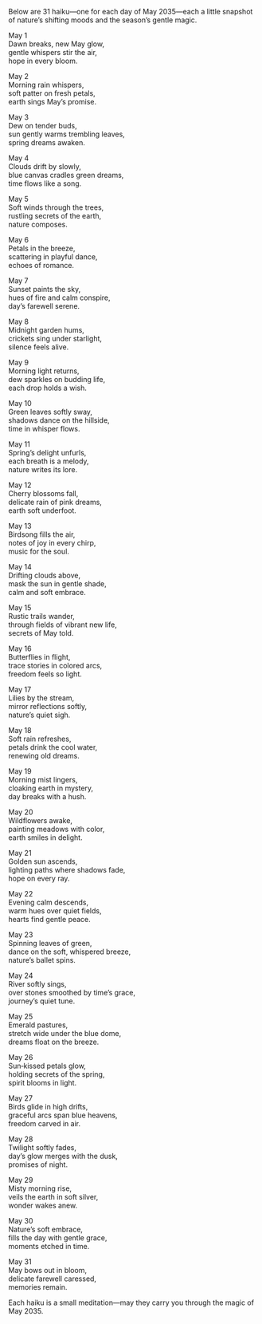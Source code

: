 Below are 31 haiku—one for each day of May 2035—each a little snapshot of nature’s shifting moods and the season’s gentle magic.

May 1  
Dawn breaks, new May glow,  
gentle whispers stir the air,  
hope in every bloom.

May 2  
Morning rain whispers,  
soft patter on fresh petals,  
earth sings May’s promise.

May 3  
Dew on tender buds,  
sun gently warms trembling leaves,  
spring dreams awaken.

May 4  
Clouds drift by slowly,  
blue canvas cradles green dreams,  
time flows like a song.

May 5  
Soft winds through the trees,  
rustling secrets of the earth,  
nature composes.

May 6  
Petals in the breeze,  
scattering in playful dance,  
echoes of romance.

May 7  
Sunset paints the sky,  
hues of fire and calm conspire,  
day’s farewell serene.

May 8  
Midnight garden hums,  
crickets sing under starlight,  
silence feels alive.

May 9  
Morning light returns,  
dew sparkles on budding life,  
each drop holds a wish.

May 10  
Green leaves softly sway,  
shadows dance on the hillside,  
time in whisper flows.

May 11  
Spring’s delight unfurls,  
each breath is a melody,  
nature writes its lore.

May 12  
Cherry blossoms fall,  
delicate rain of pink dreams,  
earth soft underfoot.

May 13  
Birdsong fills the air,  
notes of joy in every chirp,  
music for the soul.

May 14  
Drifting clouds above,  
mask the sun in gentle shade,  
calm and soft embrace.

May 15  
Rustic trails wander,  
through fields of vibrant new life,  
secrets of May told.

May 16  
Butterflies in flight,  
trace stories in colored arcs,  
freedom feels so light.

May 17  
Lilies by the stream,  
mirror reflections softly,  
nature’s quiet sigh.

May 18  
Soft rain refreshes,  
petals drink the cool water,  
renewing old dreams.

May 19  
Morning mist lingers,  
cloaking earth in mystery,  
day breaks with a hush.

May 20  
Wildflowers awake,  
painting meadows with color,  
earth smiles in delight.

May 21  
Golden sun ascends,  
lighting paths where shadows fade,  
hope on every ray.

May 22  
Evening calm descends,  
warm hues over quiet fields,  
hearts find gentle peace.

May 23  
Spinning leaves of green,  
dance on the soft, whispered breeze,  
nature’s ballet spins.

May 24  
River softly sings,  
over stones smoothed by time’s grace,  
journey’s quiet tune.

May 25  
Emerald pastures,  
stretch wide under the blue dome,  
dreams float on the breeze.

May 26  
Sun‑kissed petals glow,  
holding secrets of the spring,  
spirit blooms in light.

May 27  
Birds glide in high drifts,  
graceful arcs span blue heavens,  
freedom carved in air.

May 28  
Twilight softly fades,  
day’s glow merges with the dusk,  
promises of night.

May 29  
Misty morning rise,  
veils the earth in soft silver,  
wonder wakes anew.

May 30  
Nature’s soft embrace,  
fills the day with gentle grace,  
moments etched in time.

May 31  
May bows out in bloom,  
delicate farewell caressed,  
memories remain.

Each haiku is a small meditation—may they carry you through the magic of May 2035.
